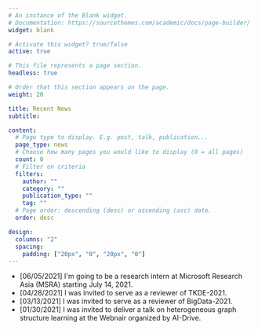 ```yaml
---
# An instance of the Blank widget.
# Documentation: https://sourcethemes.com/academic/docs/page-builder/
widget: blank

# Activate this widget? true/false
active: true

# This file represents a page section.
headless: true

# Order that this section appears on the page.
weight: 20

title: Recent News
subtitle:

content:
  # Page type to display. E.g. post, talk, publication...
  page_type: news
  # Choose how many pages you would like to display (0 = all pages)
  count: 0
  # Filter on criteria
  filters:
    author: ""
    category: ""
    publication_type: ""
    tag: ""
  # Page order: descending (desc) or ascending (asc) date.
  order: desc

design:
  columns: "2"
  spacing:
    padding: ["20px", "0", "20px", "0"]
---
```


* [06/05/2021] I'm going to be a research intern at Microsoft Research Asia (MSRA) starting July 14, 2021.
* [04/28/2021] I was invited to serve as a reviewer of TKDE-2021.
* [03/13/2021] I was invited to serve as a reviewer of BigData-2021.
* [01/30/2021] I was invited to deliver a talk on heterogeneous graph structure learning at the Webnair organized by AI-Drive.

